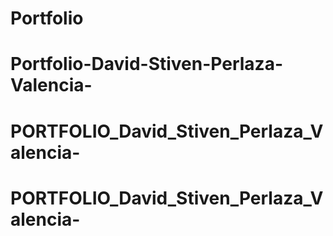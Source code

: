 # Portfolio
# Portfolio-David-Stiven-Perlaza-Valencia-
# PORTFOLIO_David_Stiven_Perlaza_Valencia-
# PORTFOLIO_David_Stiven_Perlaza_Valencia-
